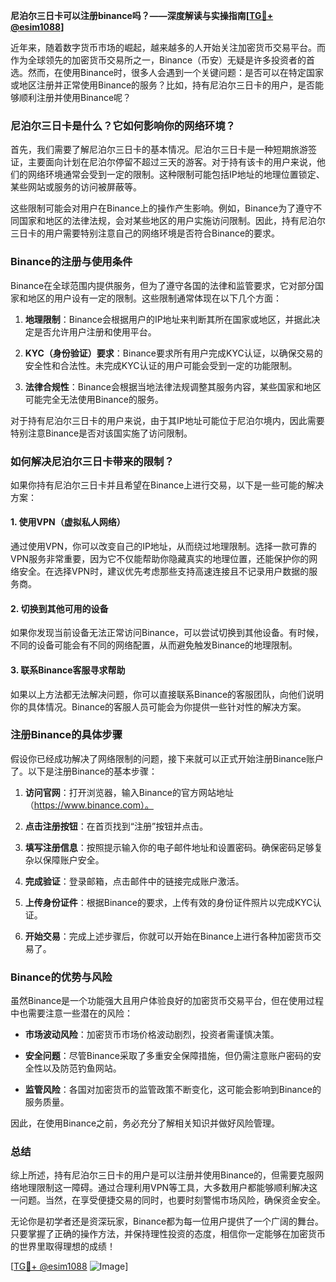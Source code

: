 **尼泊尔三日卡可以注册binance吗？——深度解读与实操指南[[TG💪+ @esim1088](https://t.me/s/esim1088)]**

近年来，随着数字货币市场的崛起，越来越多的人开始关注加密货币交易平台。而作为全球领先的加密货币交易所之一，Binance（币安）无疑是许多投资者的首选。然而，在使用Binance时，很多人会遇到一个关键问题：是否可以在特定国家或地区注册并正常使用Binance的服务？比如，持有尼泊尔三日卡的用户，是否能够顺利注册并使用Binance呢？

### 尼泊尔三日卡是什么？它如何影响你的网络环境？

首先，我们需要了解尼泊尔三日卡的基本情况。尼泊尔三日卡是一种短期旅游签证，主要面向计划在尼泊尔停留不超过三天的游客。对于持有该卡的用户来说，他们的网络环境通常会受到一定的限制。这种限制可能包括IP地址的地理位置锁定、某些网站或服务的访问被屏蔽等。

这些限制可能会对用户在Binance上的操作产生影响。例如，Binance为了遵守不同国家和地区的法律法规，会对某些地区的用户实施访问限制。因此，持有尼泊尔三日卡的用户需要特别注意自己的网络环境是否符合Binance的要求。

### Binance的注册与使用条件

Binance在全球范围内提供服务，但为了遵守各国的法律和监管要求，它对部分国家和地区的用户设有一定的限制。这些限制通常体现在以下几个方面：

1. **地理限制**：Binance会根据用户的IP地址来判断其所在国家或地区，并据此决定是否允许用户注册和使用平台。
   
2. **KYC（身份验证）要求**：Binance要求所有用户完成KYC认证，以确保交易的安全性和合法性。未完成KYC认证的用户可能会受到一定的功能限制。

3. **法律合规性**：Binance会根据当地法律法规调整其服务内容，某些国家和地区可能完全无法使用Binance的服务。

对于持有尼泊尔三日卡的用户来说，由于其IP地址可能位于尼泊尔境内，因此需要特别注意Binance是否对该国实施了访问限制。

### 如何解决尼泊尔三日卡带来的限制？

如果你持有尼泊尔三日卡并且希望在Binance上进行交易，以下是一些可能的解决方案：

#### 1. 使用VPN（虚拟私人网络）

通过使用VPN，你可以改变自己的IP地址，从而绕过地理限制。选择一款可靠的VPN服务非常重要，因为它不仅能帮助你隐藏真实的地理位置，还能保护你的网络安全。在选择VPN时，建议优先考虑那些支持高速连接且不记录用户数据的服务商。

#### 2. 切换到其他可用的设备

如果你发现当前设备无法正常访问Binance，可以尝试切换到其他设备。有时候，不同的设备可能会有不同的网络配置，从而避免触发Binance的地理限制。

#### 3. 联系Binance客服寻求帮助

如果以上方法都无法解决问题，你可以直接联系Binance的客服团队，向他们说明你的具体情况。Binance的客服人员可能会为你提供一些针对性的解决方案。

### 注册Binance的具体步骤

假设你已经成功解决了网络限制的问题，接下来就可以正式开始注册Binance账户了。以下是注册Binance的基本步骤：

1. **访问官网**：打开浏览器，输入Binance的官方网站地址（https://www.binance.com）。
   
2. **点击注册按钮**：在首页找到“注册”按钮并点击。

3. **填写注册信息**：按照提示输入你的电子邮件地址和设置密码。确保密码足够复杂以保障账户安全。

4. **完成验证**：登录邮箱，点击邮件中的链接完成账户激活。

5. **上传身份证件**：根据Binance的要求，上传有效的身份证件照片以完成KYC认证。

6. **开始交易**：完成上述步骤后，你就可以开始在Binance上进行各种加密货币交易了。

### Binance的优势与风险

虽然Binance是一个功能强大且用户体验良好的加密货币交易平台，但在使用过程中也需要注意一些潜在的风险：

- **市场波动风险**：加密货币市场价格波动剧烈，投资者需谨慎决策。
  
- **安全问题**：尽管Binance采取了多重安全保障措施，但仍需注意账户密码的安全性以及防范钓鱼网站。

- **监管风险**：各国对加密货币的监管政策不断变化，这可能会影响到Binance的服务质量。

因此，在使用Binance之前，务必充分了解相关知识并做好风险管理。

### 总结

综上所述，持有尼泊尔三日卡的用户是可以注册并使用Binance的，但需要克服网络地理限制这一障碍。通过合理利用VPN等工具，大多数用户都能够顺利解决这一问题。当然，在享受便捷交易的同时，也要时刻警惕市场风险，确保资金安全。

无论你是初学者还是资深玩家，Binance都为每一位用户提供了一个广阔的舞台。只要掌握了正确的操作方法，并保持理性投资的态度，相信你一定能够在加密货币的世界里取得理想的成绩！

[[TG💪+ @esim1088](https://t.me/s/esim1088) ![Image](https://i.postimg.cc/4NQfJmqS/Snipaste-2025-05-13-00-14-12.png)]